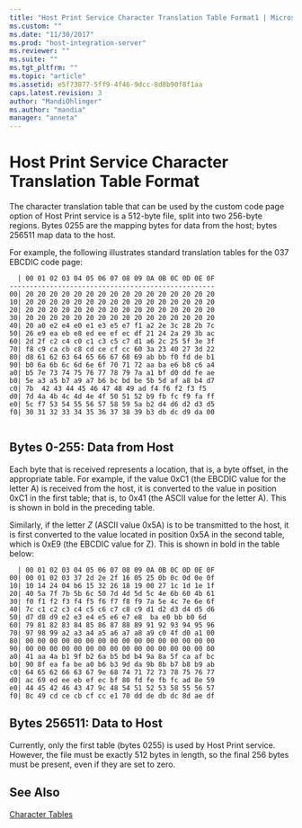 ```yaml
---
title: "Host Print Service Character Translation Table Format1 | Microsoft Docs"
ms.custom: ""
ms.date: "11/30/2017"
ms.prod: "host-integration-server"
ms.reviewer: ""
ms.suite: ""
ms.tgt_pltfrm: ""
ms.topic: "article"
ms.assetid: e5f73877-5ff9-4f46-9dcc-8d8b90f8f1aa
caps.latest.revision: 3
author: "MandiOhlinger"
ms.author: "mandia"
manager: "anneta"
---
```

# Host Print Service Character Translation Table Format
The character translation table that can be used by the custom code page option of Host Print service is a 512-byte file, split into two 256-byte regions. Bytes 0255 are the mapping bytes for data from the host; bytes 256511 map data to the host.  
  
 For example, the following illustrates standard translation tables for the 037 EBCDIC code page:  
  
```  
  | 00 01 02 03 04 05 06 07 08 09 0A 0B 0C 0D 0E 0F  
---------------------------------------------------  
00| 20 20 20 20 20 20 20 20 20 20 20 20 20 20 20 20  
10| 20 20 20 20 20 20 20 20 20 20 20 20 20 20 20 20  
20| 20 20 20 20 20 20 20 20 20 20 20 20 20 20 20 20  
30| 20 20 20 20 20 20 20 20 20 20 20 20 20 20 20 20  
40| 20 a0 e2 e4 e0 e1 e3 e5 e7 f1 a2 2e 3c 28 2b 7c  
50| 26 e9 ea eb e8 ed ee ef ec df 21 24 2a 29 3b ac  
60| 2d 2f c2 c4 c0 c1 c3 c5 c7 d1 a6 2c 25 5f 3e 3f  
70| f8 c9 ca cb c8 cd ce cf cc 60 3a 23 40 27 3d 22  
80| d8 61 62 63 64 65 66 67 68 69 ab bb f0 fd de b1  
90| b0 6a 6b 6c 6d 6e 6f 70 71 72 aa ba e6 b8 c6 a4  
a0| b5 7e 73 74 75 76 77 78 79 7a a1 bf d0 dd fe ae  
b0| 5e a3 a5 b7 a9 a7 b6 bc bd be 5b 5d af a8 b4 d7  
c0| 7b  42 43 44 45 46 47 48 49 ad f4 f6 f2 f3 f5  
d0| 7d 4a 4b 4c 4d 4e 4f 50 51 52 b9 fb fc f9 fa ff  
e0| 5c f7 53 54 55 56 57 58 59 5a b2 d4 d6 d2 d3 d5  
f0| 30 31 32 33 34 35 36 37 38 39 b3 db dc d9 da 00  
  
```  
  
## Bytes 0-255: Data from Host  
 Each byte that is received represents a location, that is, a byte offset, in the appropriate table. For example, if the value 0xC1 (the EBCDIC value for the letter A) is received from the host, it is converted to the value in position 0xC1 in the first table; that is, to 0x41 (the ASCII value for the letter A). This is shown in bold in the preceding table.  
  
 Similarly, if the letter *Z* (ASCII value 0x5A) is to be transmitted to the host, it is first converted to the value located in position 0x5A in the second table, which is 0xE9 (the EBCDIC value for Z). This is shown in bold in the table below:  
  
```  
  | 00 01 02 03 04 05 06 07 08 09 0A 0B 0C 0D 0E 0F  
00| 00 01 02 03 37 2d 2e 2f 16 05 25 0b 0c 0d 0e 0f  
10| 10 14 24 04 b6 15 32 26 18 19 00 27 1c 1d 1e 1f  
20| 40 5a 7f 7b 5b 6c 50 7d 4d 5d 5c 4e 6b 60 4b 61  
30| f0 f1 f2 f3 f4 f5 f6 f7 f8 f9 7a 5e 4c 7e 6e 6f  
40| 7c c1 c2 c3 c4 c5 c6 c7 c8 c9 d1 d2 d3 d4 d5 d6  
50| d7 d8 d9 e2 e3 e4 e5 e6 e7 e8  ba e0 bb b0 6d  
60| 79 81 82 83 84 85 86 87 88 89 91 92 93 94 95 96  
70| 97 98 99 a2 a3 a4 a5 a6 a7 a8 a9 c0 4f d0 a1 00  
80| 00 00 00 00 00 00 00 00 00 00 00 00 00 00 00 00  
90| 00 00 00 00 00 00 00 00 00 00 00 00 00 00 00 00  
a0| 41 aa 4a b1 9f b2 6a b5 bd b4 9a 8a 5f ca af bc  
b0| 90 8f ea fa be a0 b6 b3 9d da 9b 8b b7 b8 b9 ab  
c0| 64 65 62 66 63 67 9e 68 74 71 72 73 78 75 76 77  
d0| ac 69 ed ee eb ef ec bf 80 fd fe fb fc ad 8e 59  
e0| 44 45 42 46 43 47 9c 48 54 51 52 53 58 55 56 57  
f0| 8c 49 cd ce cb cf cc e1 70 dd de db dc 8d ae df  
```  
  
## Bytes 256511: Data to Host  
 Currently, only the first table (bytes 0255) is used by Host Print service. However, the file must be exactly 512 bytes in length, so the final 256 bytes must be present, even if they are set to zero.  
  
## See Also  
 [Character Tables](./character-tables2.md)